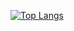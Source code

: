 
[![Top Langs](https://github-readme-stats.vercel.app/api/top-langs/?username=TheGBO&exclude_repo=github-readme-stats,anuraghazra.github.io)](https://github.com/anuraghazra/github-readme-stats)
